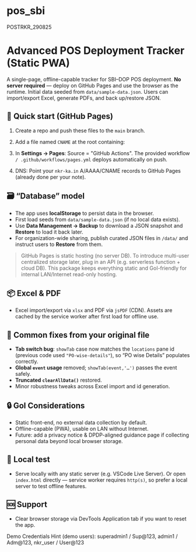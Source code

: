 # pos_sbi
POSTRKR_290825

# Advanced POS Deployment Tracker (Static PWA)

A single-page, offline-capable tracker for SBI–DOP POS deployment. **No server required** — deploy on GitHub Pages and use the browser as the runtime. Initial data seeded from `data/sample-data.json`. Users can import/export Excel, generate PDFs, and back up/restore JSON.

## 🚀 Quick start (GitHub Pages)

1. Create a repo and push these files to the `main` branch.
2. Add a file named `CNAME` at the root containing:

3. In **Settings → Pages**: Source = "GitHub Actions". The provided workflow `/ .github/workflows/pages.yml` deploys automatically on push.
4. DNS: Point your `nkr-ka.in` A/AAAA/CNAME records to GitHub Pages (already done per your note).

## 🗃️ “Database” model

- The app uses **localStorage** to persist data in the browser.
- First load seeds from `data/sample-data.json` (if no local data exists).
- Use **Data Management → Backup** to download a JSON snapshot and **Restore** to load it back later.
- For organization-wide sharing, publish curated JSON files in `/data/` and instruct users to **Restore** from them.

> GitHub Pages is static hosting (no server DB). To introduce multi-user centralized storage later, plug in an API (e.g. serverless function + cloud DB). This package keeps everything static and GoI-friendly for internal LAN/Internet read-only hosting.

## 📦 Excel & PDF

- Excel import/export via `xlsx` and PDF via `jsPDF` (CDN). Assets are cached by the service worker after first load for offline use.

## 🔧 Common fixes from your original file

- **Tab switch bug**: `showTab` case now matches the `locations` pane id (previous code used `"PO-wise-details"`), so “PO wise Details” populates correctly.  
- **Global `event` usage** removed; `showTab(event,'…')` passes the event safely.  
- **Truncated `clearAllData()`** restored.  
- Minor robustness tweaks across Excel import and id generation.

## 🔒 GoI Considerations

- Static front-end, no external data collection by default.
- Offline-capable (PWA), usable on LAN without Internet.
- Future: add a privacy notice & DPDP-aligned guidance page if collecting personal data beyond local browser storage.

## 🧪 Local test

- Serve locally with any static server (e.g. VSCode Live Server). Or open `index.html` directly — service worker requires `http(s)`, so prefer a local server to test offline features.

## 🆘 Support

- Clear browser storage via DevTools Application tab if you want to reset the app.

Demo Credentials
Hint (demo users): superadmin1 / Sup@123, admin1 / Adm@123, nkr_user / User@123
